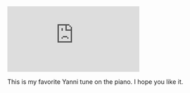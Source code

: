 <p/><div class='embed-container'><iframe src='http://www.youtube.com/embed/7s8BJa2Mu_I' frameborder='0'></iframe></div>
<p>This is my favorite Yanni tune on the piano.  I hope you like it.</p>
